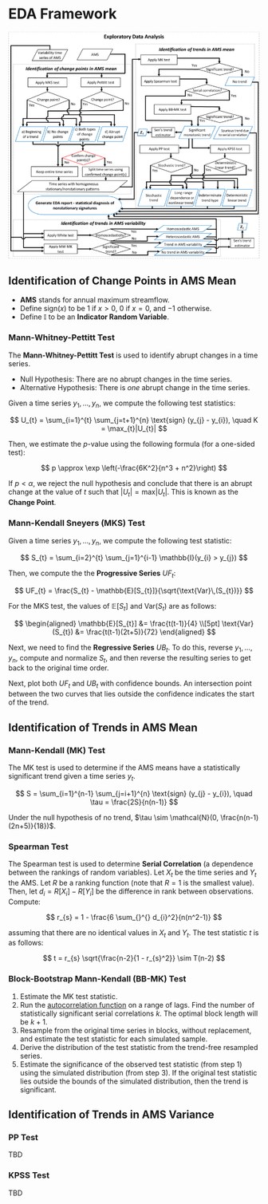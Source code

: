 # EDA Framework

![](../resources/eda-framework.png)

## Identification of Change Points in AMS Mean

- **AMS** stands for annual maximum streamflow.
- Define $\text{sign} (x)$ to be $1$ if $x > 0$, $0$ if $x = 0$, and $-1$ otherwise.
- Define $\mathbb{I}$ to be an **Indicator Random Variable**.

### Mann-Whitney-Pettitt Test

The **Mann-Whitney-Pettitt Test**  is used to identify abrupt changes in a time series.

- Null Hypothesis: There are no abrupt changes in the time series. 
- Alternative Hypothesis: There is *one* abrupt change in the time series.

Given a time series $y_{1}, \dots, y_{n}$, we compute the following test statistics:

$$
U_{t} = \sum_{i=1}^{t} \sum_{j=t+1}^{n} \text{sign} (y_{j} - y_{i}), \quad K = \max_{t}|U_{t}|
$$ 

Then, we estimate the $p$-value using the following formula (for a one-sided test):

$$
p \approx \exp \left(-\frac{6K^2}{n^3 + n^2}\right) 
$$ 

If $p < \alpha$, we reject the null hypothesis and conclude that there is an abrupt change at the value of $t$ such that $|U_{t}| = \text{max} |U_{t}|$. This is known as the **Change Point**.


### Mann-Kendall Sneyers (MKS) Test

Given a time series $y_{1}, \dots, y_{n}$, we compute the following test statistic:

$$
S_{t} = \sum_{i=2}^{t} \sum_{j=1}^{i-1} \mathbb{I}(y_{i} > y_{j})
$$ 

Then, we compute the the **Progressive Series** $UF_{t}$:

$$
UF_{t} = \frac{S_{t} - \mathbb{E}[S_{t}]}{\sqrt{\text{Var}\,(S_{t})}}
$$ 

For the MKS test, the values of $\mathbb{E}[S_{t}]$ and $\text{Var}(S_{t})$ are as follows:

$$
\begin{aligned}
\mathbb{E}[S_{t}] &= \frac{t(t-1)}{4} \\[5pt]
\text{Var}(S_{t}) &= \frac{t(t-1)(2t+5)}{72}
\end{aligned}
$$ 

Next, we need to find the **Regressive Series** $UB_{t}$. To do this, reverse $y_{1}, \dots , y_{n}$, compute and normalize $S_{t}$, and then reverse the resulting series to get back to the original time order.

Next, plot both $UF_{t}$ and $UB_{t}$ with confidence bounds. An intersection point between the two curves that lies outside the confidence indicates the start of the trend.

## Identification of Trends in AMS Mean

### Mann-Kendall (MK) Test

The MK test is used to determine if the AMS means have a statistically significant trend given a time series $y_{t}$.

$$
S = \sum_{i=1}^{n-1} \sum_{j=i+1}^{n} \text{sign} (y_{j} - y_{i}), \quad \tau  = \frac{2S}{n(n-1)}
$$ 

Under the null hypothesis of no trend,  $\tau \sim \mathcal{N}(0, \frac{n(n-1)(2n+5)}{18})$. 

### Spearman Test

The Spearman test is used to determine **Serial Correlation** (a dependence between the rankings of random variables). Let $X_{t}$ be the time series and $Y_{t}$ the AMS. Let $R$ be a ranking function (note that $R = 1$ is the smallest value). Then, let $d_{i} = R[X_{i}] - R[Y_{i}]$ be the difference in rank between observations. Compute:

$$
r_{s} = 1 - \frac{6 \sum_{}^{} d_{i}^2}{n(n^2-1)}
$$ 

assuming that there are no identical values in $X_{t}$ and $Y_{t}$. The test statistic $t$ is as follows:

$$
t = r_{s} \sqrt{\frac{n-2}{1 - r_{s}^2}} \sim T(n-2)
$$ 

### Block-Bootstrap Mann-Kendall (BB-MK) Test

1. Estimate the MK test statistic.
2. Run the [autocorrelation function](https://en.wikipedia.org/wiki/Autocorrelation) on a range of lags. Find the number of statistically significant serial correlations $k$. The optimal block length will be $k+1$.
3. Resample from the original time series in blocks, without replacement, and estimate the test statistic for each simulated sample.
4. Derive the distribution of the test statistic from the trend-free resampled series.
5. Estimate the significance of the observed test statistic (from step 1) using the simulated distribution (from step 3). If the original test statistic lies outside the bounds of the simulated distribution, then the trend is significant.

## Identification of Trends in AMS Variance

### PP Test

TBD

### KPSS Test

TBD


